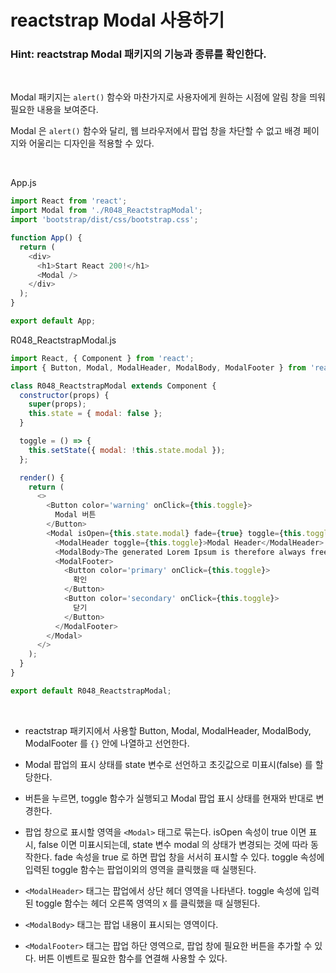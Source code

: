 # reactstrap Modal 사용하기

### Hint: reactstrap Modal 패키지의 기능과 종류를 확인한다.

<br>

Modal 패키지는 `alert()` 함수와 마찬가지로 사용자에게 원하는 시점에 알림 창을 띄워 필요한 내용을 보여준다.

Modal 은 `alert()` 함수와 달리, 웹 브라우저에서 팝업 창을 차단할 수 없고 배경 페이지와 어울리는 디자인을 적용할 수 있다.

<br>

App.js

```js
import React from 'react';
import Modal from './R048_ReactstrapModal';
import 'bootstrap/dist/css/bootstrap.css';

function App() {
  return (
    <div>
      <h1>Start React 200!</h1>
      <Modal />
    </div>
  );
}

export default App;
```

R048_ReactstrapModal.js

```js
import React, { Component } from 'react';
import { Button, Modal, ModalHeader, ModalBody, ModalFooter } from 'reactstrap';

class R048_ReactstrapModal extends Component {
  constructor(props) {
    super(props);
    this.state = { modal: false };
  }

  toggle = () => {
    this.setState({ modal: !this.state.modal });
  };

  render() {
    return (
      <>
        <Button color='warning' onClick={this.toggle}>
          Modal 버튼
        </Button>
        <Modal isOpen={this.state.modal} fade={true} toggle={this.toggle}>
          <ModalHeader toggle={this.toggle}>Modal Header</ModalHeader>
          <ModalBody>The generated Lorem Ipsum is therefore always free from repetition.</ModalBody>
          <ModalFooter>
            <Button color='primary' onClick={this.toggle}>
              확인
            </Button>
            <Button color='secondary' onClick={this.toggle}>
              닫기
            </Button>
          </ModalFooter>
        </Modal>
      </>
    );
  }
}

export default R048_ReactstrapModal;
```

<br>

- reactstrap 패키지에서 사용할 Button, Modal, ModalHeader, ModalBody, ModalFooter 를 `{}` 안에 나열하고 선언한다.

- Modal 팝업의 표시 상태를 state 변수로 선언하고 초깃값으로 미표시(false) 를 할당한다.

- 버튼을 누르면, toggle 함수가 실행되고 Modal 팝업 표시 상태를 현재와 반대로 변경한다.

- 팝업 창으로 표시할 영역을 `<Modal>` 태그로 묶는다. isOpen 속성이 true 이면 표시, false 이면 미표시되는데, state 변수 modal 의 상태가 변경되는 것에 따라 동작한다. fade 속성을 true 로 하면 팝업 창을 서서히 표시할 수 있다. toggle 속성에 입력된 toggle 함수는 팝업이외의 영역을 클릭했을 때 실행된다.

- `<ModalHeader>` 태그는 팝업에서 상단 헤더 영역을 나타낸다. toggle 속성에 입력된 toggle 함수는 헤더 오른쪽 영역의 `X` 를 클릭했을 때 실행된다.

- `<ModalBody>` 태그는 팝업 내용이 표시되는 영역이다.

- `<ModalFooter>` 태그는 팝업 하단 영역으로, 팝업 창에 필요한 버튼을 추가할 수 있다. 버튼 이벤트로 필요한 함수를 연결해 사용할 수 있다.
